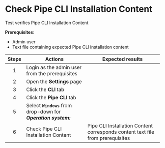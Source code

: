 # Check Pipe CLI Installation Content

Test verifies Pipe CLI Installation Content

**Prerequisites**:
- Admin user
- Text file containing expected Pipe CLI installation content

| Steps | Actions | Expected results |
| :---: | --- | --- |
| 1 | Login as the admin user from the prerequisites | |
| 2 | Open the **Settings** page | |
| 3 | Click the **CLI** tab | |
| 4 | Click the **Pipe CLI** tab | |
| 5 | Select **`Windows`** from drop-down for ***Operation system:*** | |
| 6 | Check Pipe CLI Installation Content | Pipe CLI Installation Content corresponds content text file from prerequisites |